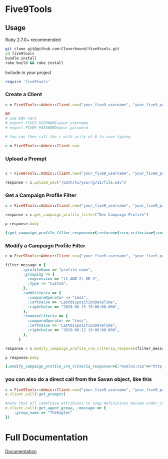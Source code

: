# Five9Tools

## Usage

Ruby 2.7.0+ recommended

```sh
git clone git@github.com:Cloverhound/five9tools.git
cd five9tools
bundle install
rake build && rake install
```

Include in your project

```ruby
require 'five9tools'
```

### Create a Client

```ruby
c = Five9Tools::Admin::Client.new("your_five9_username", "your_five9_password")

OR
# use ENV vars
# export FIVE9_USERNAME=your_username
# export FIVE9_PASSWORD=your_password

# You can then call the c with arity of 0 to save typing

c = Five9Tools::Admin::Client.new
```

### Upload a Prompt

```ruby

c = Five9Tools::Admin::Client.new("your_five9_username", "your_five9_password")

response = c.upload_wav("/path/to/your/g711/file.wav")

```

### Get a Campaign Profile Filter

```ruby
c = Five9Tools::Admin::Client.new("your_five9_username", "your_five9_password")

response = c.get_campaign_profile_filter("Dev Campaign Profile")

p response.body

{:get_campaign_profile_filter_response=>{:return=>{:crm_criteria=>{:compare_operator=>"Less", :left_value=>"LastDispositionDateTime", :right_value=>"2020-08-13 19:00:00.000"}, :grouping=>{:type=>"All"}}, :"@xmlns:ns2"=>"http://service.admin.ws.five9.com/"}}
```

### Modify a Campaign Profile Filter

```ruby
c = Five9Tools::Admin::Client.new("your_five9_username", "your_five9_password")

filter_message = {
        :profileName => "profile name",
        :grouping => {
          :expression => "(1 AND 2) OR 3",
          :type => "Custom",
        },
        :addCriteria => {
          :compareOperator => "Less",
          :leftValue => "LastDispositionDateTime",
          :rightValue => "2020-08-13 19:00:00.000",
        },
        :removeCriteria => {
          :compareOperator => "Less",
          :leftValue => "LastDispositionDateTime",
          :rightValue => "2020-08-12 19:00:00.000",
        },
      }

response = c.modify_campaign_profile_crm_criteria_response(filter_message)

p response.body

{:modify_campaign_profile_crm_criteria_response=>{:"@xmlns:ns2"=>"http://service.admin.ws.five9.com/"}}

```

### you can also do a direct call from the Savan object, like this

```ruby
c = Five9Tools::Admin::Client.new("your_five9_username", "your_five9_password")
c.client.call(:get_prompts)

#note that all camelCase attributes in soap definitions become under_case with the savon gem
c.client.call(:get_agent_group, :message => {
    :group_name => "TheEagles"
})
```

# Full Documentation

[Documentation](https://www.rubydoc.info/github/Cloverhound/five9tools/master/Five9Tools/Admin/Client)
